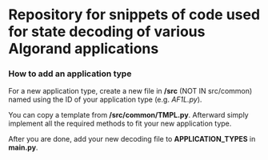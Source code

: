 # Repository for snippets of code used for state decoding of various Algorand applications

### How to add an application type

For a new application type, create a new file in **/src** (NOT IN src/common) named using the ID of your application type (e.g. *AF1L.py*).

You can copy a template from **/src/common/TMPL.py**. Afterward simply implement all the required methods to fit your new application type.

After you are done, add your new decoding file to **APPLICATION_TYPES** in **main.py**.

